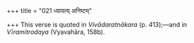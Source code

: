 +++
title = "021 ध्यायत्य् अनिष्टम्"

+++
This verse is quoted in *Vivādaratnākara* (p. 413);—and in
*Vīramitrodaya* (Vyavahāra, 158b).
